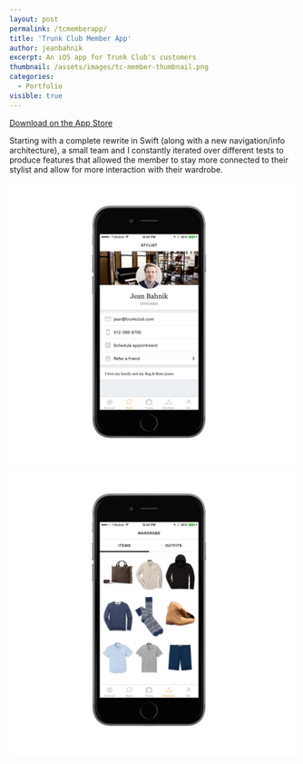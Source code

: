 ```yaml
---
layout: post
permalink: /tcmemberapp/
title: 'Trunk Club Member App'
author: jeanbahnik
excerpt: An iOS app for Trunk Club's customers
thumbnail: /assets/images/tc-member-thumbnail.png
categories:
  - Portfolio
visible: true
---
```

[Download on the App Store][link4]

Starting with a complete rewrite in Swift (along with a new navigation/info architecture), a small team and I constantly iterated over different tests to produce features that allowed the member to stay more connected to their stylist and allow for more interaction with their wardrobe.

![Application screenshot][image8]
![Application screenshot][image9]

<!-- Links -->
[link4]:			https://itunes.apple.com/us/app/trunk-club-mens-clothing-service/id635441999?mt=8

<!-- Images -->
<!-- 1600 x 1600 device 1300 high -->
[image8]: 			/assets/images/member-stylist.png
[image9]: 			/assets/images/member-wardrobe.png
